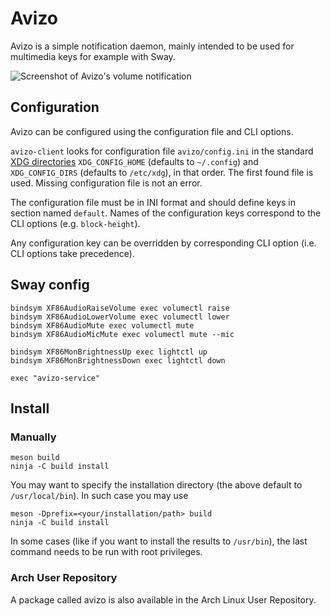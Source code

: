 # Avizo

Avizo is a simple notification daemon, mainly intended to be used for multimedia keys for example with Sway.

![Screenshot of Avizo's volume notification](https://raw.githubusercontent.com/misterdanb/avizo/master/github/screenshot.png)

## Configuration

Avizo can be configured using the configuration file and CLI options.

`avizo-client` looks for configuration file `avizo/config.ini` in the standard [XDG directories](https://specifications.freedesktop.org/basedir-spec/basedir-spec-latest.html) `XDG_CONFIG_HOME` (defaults to `~/.config`) and `XDG_CONFIG_DIRS` (defaults to `/etc/xdg`), in that order.
The first found file is used.
Missing configuration file is not an error.

The configuration file must be in INI format and should define keys in section named `default`.
Names of the configuration keys correspond to the CLI options (e.g. `block-height`).

Any configuration key can be overridden by corresponding CLI option (i.e. CLI options take precedence).

## Sway config

```
bindsym XF86AudioRaiseVolume exec volumectl raise
bindsym XF86AudioLowerVolume exec volumectl lower
bindsym XF86AudioMute exec volumectl mute
bindsym XF86AudioMicMute exec volumectl mute --mic

bindsym XF86MonBrightnessUp exec lightctl up
bindsym XF86MonBrightnessDown exec lightctl down

exec "avizo-service"
```

## Install

### Manually

```
meson build
ninja -C build install
```

You may want to specify the installation directory (the above default to
`/usr/local/bin`). In such case you may use

```
meson -Dprefix=<your/installation/path> build
ninja -C build install
```

In some cases (like if you want to install the results to `/usr/bin`), the last
command needs to be run with root privileges.

### Arch User Repository

A package called avizo is also available in the Arch Linux User Repository.

